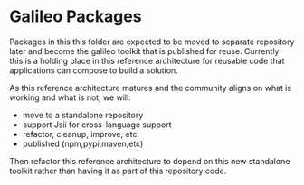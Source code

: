 # Galileo Packages

Packages in this this folder are expected to be moved to separate repository later and become the galileo toolkit that is published for reuse. Currently this is a holding place in this reference architecture for reusable code that applications can compose to build a solution.

As this reference architecture matures and the community aligns on what is working and what is not, we will:
- move to a standalone repository
- support Jsii for cross-language support
- refactor, cleanup, improve, etc.
- published (npm,pypi,maven,etc)

Then refactor this reference architecture to depend on this new standalone toolkit rather than having it as part of this repository code.
